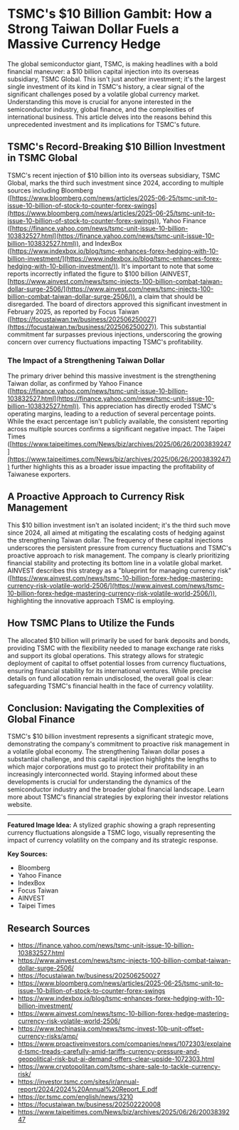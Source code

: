 # TSMC's $10 Billion Gambit: How a Strong Taiwan Dollar Fuels a Massive Currency Hedge

The global semiconductor giant, TSMC, is making headlines with a bold financial maneuver: a $10 billion capital injection into its overseas subsidiary, TSMC Global.  This isn't just another investment; it's the largest single investment of its kind in TSMC's history, a clear signal of the significant challenges posed by a volatile global currency market.  Understanding this move is crucial for anyone interested in the semiconductor industry, global finance, and the complexities of international business. This article delves into the reasons behind this unprecedented investment and its implications for TSMC's future.

## TSMC's Record-Breaking $10 Billion Investment in TSMC Global

TSMC's recent injection of $10 billion into its overseas subsidiary, TSMC Global, marks the third such investment since 2024, according to multiple sources including Bloomberg ([https://www.bloomberg.com/news/articles/2025-06-25/tsmc-unit-to-issue-10-billion-of-stock-to-counter-forex-swings](https://www.bloomberg.com/news/articles/2025-06-25/tsmc-unit-to-issue-10-billion-of-stock-to-counter-forex-swings)), Yahoo Finance ([https://finance.yahoo.com/news/tsmc-unit-issue-10-billion-103832527.html](https://finance.yahoo.com/news/tsmc-unit-issue-10-billion-103832527.html)), and IndexBox ([https://www.indexbox.io/blog/tsmc-enhances-forex-hedging-with-10-billion-investment/](https://www.indexbox.io/blog/tsmc-enhances-forex-hedging-with-10-billion-investment/)).  It's important to note that some reports incorrectly inflated the figure to $100 billion (AINVEST, [https://www.ainvest.com/news/tsmc-injects-100-billion-combat-taiwan-dollar-surge-2506/](https://www.ainvest.com/news/tsmc-injects-100-billion-combat-taiwan-dollar-surge-2506/)), a claim that should be disregarded.  The board of directors approved this significant investment in February 2025, as reported by Focus Taiwan ([https://focustaiwan.tw/business/202506250027](https://focustaiwan.tw/business/202506250027)). This substantial commitment far surpasses previous injections, underscoring the growing concern over currency fluctuations impacting TSMC's profitability.

### The Impact of a Strengthening Taiwan Dollar

The primary driver behind this massive investment is the strengthening Taiwan dollar, as confirmed by Yahoo Finance ([https://finance.yahoo.com/news/tsmc-unit-issue-10-billion-103832527.html](https://finance.yahoo.com/news/tsmc-unit-issue-10-billion-103832527.html)). This appreciation has directly eroded TSMC's operating margins, leading to a reduction of several percentage points.  While the exact percentage isn't publicly available, the consistent reporting across multiple sources confirms a significant negative impact.  The Taipei Times ([https://www.taipeitimes.com/News/biz/archives/2025/06/26/2003839247](https://www.taipeitimes.com/News/biz/archives/2025/06/26/2003839247)) further highlights this as a broader issue impacting the profitability of Taiwanese exporters.

##  A Proactive Approach to Currency Risk Management

This $10 billion investment isn't an isolated incident; it's the third such move since 2024, all aimed at mitigating the escalating costs of hedging against the strengthening Taiwan dollar.  The frequency of these capital injections underscores the persistent pressure from currency fluctuations and TSMC's proactive approach to risk management.  The company is clearly prioritizing financial stability and protecting its bottom line in a volatile global market.  AINVEST describes this strategy as a "blueprint for managing currency risk" ([https://www.ainvest.com/news/tsmc-10-billion-forex-hedge-mastering-currency-risk-volatile-world-2506/](https://www.ainvest.com/news/tsmc-10-billion-forex-hedge-mastering-currency-risk-volatile-world-2506/)), highlighting the innovative approach TSMC is employing.

##  How TSMC Plans to Utilize the Funds

The allocated $10 billion will primarily be used for bank deposits and bonds, providing TSMC with the flexibility needed to manage exchange rate risks and support its global operations. This strategy allows for strategic deployment of capital to offset potential losses from currency fluctuations, ensuring financial stability for its international ventures.  While precise details on fund allocation remain undisclosed, the overall goal is clear: safeguarding TSMC's financial health in the face of currency volatility.


## Conclusion:  Navigating the Complexities of Global Finance

TSMC's $10 billion investment represents a significant strategic move, demonstrating the company's commitment to proactive risk management in a volatile global economy. The strengthening Taiwan dollar poses a substantial challenge, and this capital injection highlights the lengths to which major corporations must go to protect their profitability in an increasingly interconnected world.  Staying informed about these developments is crucial for understanding the dynamics of the semiconductor industry and the broader global financial landscape.  Learn more about TSMC's financial strategies by exploring their investor relations website.


---

**Featured Image Idea:** A stylized graphic showing a graph representing currency fluctuations alongside a TSMC logo, visually representing the impact of currency volatility on the company and its strategic response.


**Key Sources:**

* Bloomberg
* Yahoo Finance
* IndexBox
* Focus Taiwan
* AINVEST
* Taipei Times

## Research Sources
- https://finance.yahoo.com/news/tsmc-unit-issue-10-billion-103832527.html
- https://www.ainvest.com/news/tsmc-injects-100-billion-combat-taiwan-dollar-surge-2506/
- https://focustaiwan.tw/business/202506250027
- https://www.bloomberg.com/news/articles/2025-06-25/tsmc-unit-to-issue-10-billion-of-stock-to-counter-forex-swings
- https://www.indexbox.io/blog/tsmc-enhances-forex-hedging-with-10-billion-investment/
- https://www.ainvest.com/news/tsmc-10-billion-forex-hedge-mastering-currency-risk-volatile-world-2506/
- https://www.techinasia.com/news/tsmc-invest-10b-unit-offset-currency-risks/amp/
- https://www.proactiveinvestors.com/companies/news/1072303/explained-tsmc-treads-carefully-amid-tariffs-currency-pressure-and-geopolitical-risk-but-ai-demand-offers-clear-upside-1072303.html
- https://www.cryptopolitan.com/tsmc-share-sale-to-tackle-currency-risk/
- https://investor.tsmc.com/sites/ir/annual-report/2024/2024%20Annual%20Report_E.pdf
- https://pr.tsmc.com/english/news/3210
- https://focustaiwan.tw/business/202502220008
- https://www.taipeitimes.com/News/biz/archives/2025/06/26/2003839247
